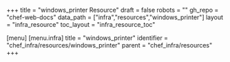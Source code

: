 +++
title = "windows_printer Resource"
draft = false
robots = ""
gh_repo = "chef-web-docs"
data_path = ["infra","resources","windows_printer"]
layout = "infra_resource"
toc_layout = "infra_resource_toc"

[menu]
  [menu.infra]
    title = "windows_printer"
    identifier = "chef_infra/resources/windows_printer"
    parent = "chef_infra/resources"
+++

<!-- The contents of this page are automatically generated from the windows_printer.yaml file in the data directory. -->
<!-- To suggest a change, edit the https://github.com/chef/chef/blob/main/lib/chef/resource/windows_printer.rb file
      and submit a pull request to the https://github.com/chef/chef repository. -->
